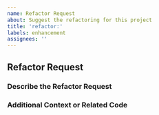 ```yaml
---
name: Refactor Request
about: Suggest the refactoring for this project
title: 'refactor:'
labels: enhancement
assignees: ''
---
```


## Refactor Request

### Describe the Refactor Request

<!-- A clear and concise description of the refactor request.
Please include if your refactor request is related to a problem. -->

### Additional Context or Related Code

<!-- List any other information that is relevant to your issue. Stack traces,
related issues, suggestions on how to add, use case, Stack Overflow links,
forum links, screenshots, OS if applicable, etc. -->
